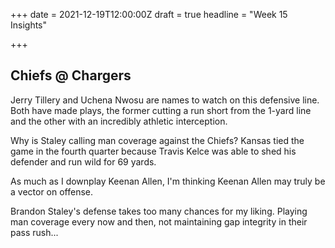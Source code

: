+++
date = 2021-12-19T12:00:00Z
draft = true
headline = "Week 15 Insights"

+++
## Chiefs @ Chargers

Jerry Tillery and Uchena Nwosu are names to watch on this defensive line. Both have made plays, the former cutting a run short from the 1-yard line and the other with an incredibly athletic interception.

Why is Staley calling man coverage against the Chiefs? Kansas tied the game in the fourth quarter because Travis Kelce was able to shed his defender and run wild for 69 yards. 

As much as I downplay Keenan Allen, I'm thinking Keenan Allen may truly be a vector on offense.

Brandon Staley's defense takes too many chances for my liking. Playing man coverage every now and then, not maintaining gap integrity in their pass rush...